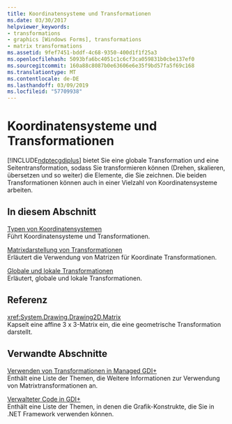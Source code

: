 ```yaml
---
title: Koordinatensysteme und Transformationen
ms.date: 03/30/2017
helpviewer_keywords:
- transformations
- graphics [Windows Forms], transformations
- matrix transformations
ms.assetid: 9fef7451-bddf-4c68-9350-400d1f1f25a3
ms.openlocfilehash: 5093bfa6bc4051c1c6cf3ca059831b0cbe137ef0
ms.sourcegitcommit: 160a88c8087b0e63606e6e35f9bd57fa5f69c168
ms.translationtype: MT
ms.contentlocale: de-DE
ms.lasthandoff: 03/09/2019
ms.locfileid: "57709938"
---
```

# <a name="coordinate-systems-and-transformations"></a>Koordinatensysteme und Transformationen
[!INCLUDE[ndptecgdiplus](../../../../includes/ndptecgdiplus-md.md)] bietet Sie eine globale Transformation und eine Seitentransformation, sodass Sie transformieren können (Drehen, skalieren, übersetzen und so weiter) die Elemente, die Sie zeichnen. Die beiden Transformationen können auch in einer Vielzahl von Koordinatensysteme arbeiten.  
  
## <a name="in-this-section"></a>In diesem Abschnitt  
 [Typen von Koordinatensystemen](types-of-coordinate-systems.md)  
 Führt Koordinatensysteme und Transformationen.  
  
 [Matrixdarstellung von Transformationen](matrix-representation-of-transformations.md)  
 Erläutert die Verwendung von Matrizen für Koordinate Transformationen.  
  
 [Globale und lokale Transformationen](global-and-local-transformations.md)  
 Erläutert, globale und lokale Transformationen.  
  
## <a name="reference"></a>Referenz  
 <xref:System.Drawing.Drawing2D.Matrix>  
 Kapselt eine affine 3 x 3-Matrix ein, die eine geometrische Transformation darstellt.  
  
## <a name="related-sections"></a>Verwandte Abschnitte  
 [Verwenden von Transformationen in Managed GDI+](using-transformations-in-managed-gdi.md)  
 Enthält eine Liste der Themen, die Weitere Informationen zur Verwendung von Matrixtransformationen an.  
  
 [Verwalteter Code in GDI+](about-gdi-managed-code.md)  
 Enthält eine Liste der Themen, in denen die Grafik-Konstrukte, die Sie in .NET Framework verwenden können.
